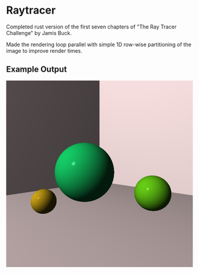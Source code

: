 # Raytracer

Completed rust version of the first seven chapters of "The Ray Tracer Challenge" by Jamis Buck.

Made the rendering loop parallel with simple 1D row-wise partitioning of the image to improve render times.

## Example Output

![alt text](https://github.com/lydiasamuel/raytracer/blob/main/example_output.png?raw=true)
